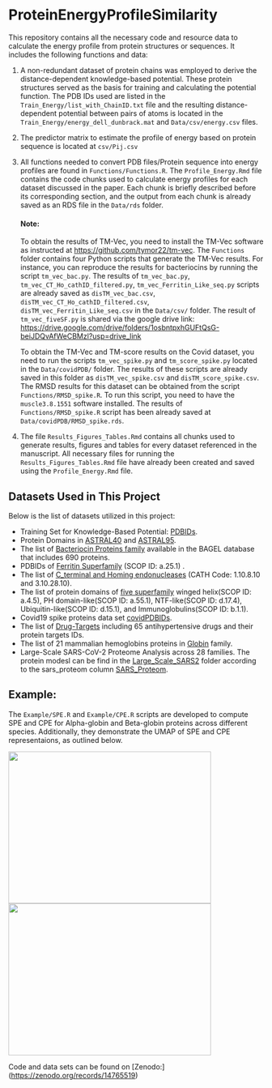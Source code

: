 # ProteinEnergyProfileSimilarity
This repository contains all the necessary code and resource data to calculate the energy profile from protein structures or sequences. It includes the following functions and data:

1. A non-redundant dataset of protein chains was employed to derive the distance-dependent knowledge-based potential. These protein structures served as the basis for training and calculating the potential function. The PDB IDs used are listed in the `Train_Energy/list_with_ChainID.txt` file and the resulting distance-dependent potential between pairs of atoms is located in the `Train_Energy/energy_dell_dunbrack.mat` and `Data/csv/energy.csv` files.

2. The predictor matrix to estimate the profile of energy based on protein sequence is located at `csv/Pij.csv`

3. All functions needed to convert PDB files/Protein sequence into energy profiles are found in `Functions/Functions.R`. The `Profile_Energy.Rmd` file contains the code chunks used to calculate energy profiles for each dataset discussed in the paper. Each chunk is briefly described before its corresponding section, and the output from each chunk is already saved as an RDS file in the `Data/rds` folder.

    #### Note:
   To obtain the results of TM-Vec, you need to install the TM-Vec software as instructed at https://github.com/tymor22/tm-vec. The `Functions` folder contains four Python scripts that generate the TM-Vec results. For instance, you can reproduce the results for bacteriocins by running the script `tm_vec_bac.py`. The results of `tm_vec_bac.py`, `tm_vec_CT_Ho_cathID_filtered.py`, `tm_vec_Ferritin_Like_seq.py` scripts are already saved  as `disTM_vec_bac.csv`, `disTM_vec_CT_Ho_cathID_filtered.csv`, `disTM_vec_Ferritin_Like_seq.csv` in the `Data/csv/` folder. The result of `tm_vec_fiveSF.py` is shared via the google drive link:
   https://drive.google.com/drive/folders/1osbntpxhGUFtQsG-beiJDQvAfWeCBMzl?usp=drive_link
   

   To obtain the TM-Vec and TM-score results on the Covid dataset, you need to run the scripts `tm_vec_spike.py` and `tm_score_spike.py` located in the `Data/covidPDB/` folder. The results of these scripts are already saved in this folder as `disTM_vec_spike.csv` and `disTM_score_spike.csv`. The RMSD results for this dataset can be obtained from the script `Functions/RMSD_spike.R`. To run this script, you need to have the `muscle3.8.1551` software installed. The results of `Functions/RMSD_spike.R` script has been already saved at `Data/covidPDB/RMSD_spike.rds`.

5. The file `Results_Figures_Tables.Rmd` contains all chunks used to generate results, figures and tables for every dataset referenced in the manuscript. All necessary files for running the `Results_Figures_Tables.Rmd` file have already been created and saved using the `Profile_Energy.Rmd` file.

 ## Datasets Used in This Project
Below is the list of datasets utilized in this project:

- Training Set for Knowledge-Based Potential: [PDBIDs](Train_Energy/list_with_chainID_rm_Olaps.txt).
- Protein Domains in [ASTRAL40](Data/csv/astral-scopedom-seqres-gd-sel-gs-bib-40-2.08.fa) and [ASTRAL95](Data/csv/astral-scopedom-seqres-gd-sel-gs-bib-95-2.08.fa).
- The list of [Bacteriocin Proteins family](Data/csv/Bacteriocin.csv) available in the BAGEL database that includes 690 proteins.
- PDBIDs of [Ferritin Superfamily](Data/csv/Ferritin_Like_seq.csv) (SCOP ID: a.25.1) .
- The list of [C_terminal and Homing endonucleases](Data/csv/CT_Ho_cathID.csv) (CATH Code: 1.10.8.10 and 3.10.28.10).
- The list of protein domains of [five superfamily](Data/csv/fiveSF.csv) winged helix(SCOP ID: a.4.5), PH domain-like(SCOP ID: a.55.1), NTF-like(SCOP ID: d.17.4), Ubiquitin-like(SCOP ID: d.15.1), and Immunoglobulins(SCOP ID: b.1.1).
- Covid19 spike proteins data set [covidPDBIDs](Data/covidPDB/).
- The list of [Drug-Targets](Data/csv/41467_2019_9186_MOESM4_ESM.xlsx) including 65 antihypertensive drugs and their protein targets IDs.
- The list of 21 mammalian hemoglobins proteins in [Globin](Data/Globin/Globin.csv) family.
- Large-Scale SARS-CoV-2 Proteome Analysis across 28 families. The protein modesl can be find in the [Large_Scale_SARS2](Data/Large_Scale_SARS2) folder according to the sars_proteom column [SARS_Proteom](Data/Large_Scale_SARS2/sars_proteom.csv).

 ## Example:
The `Example/SPE.R` and `Example/CPE.R` scripts are developed to compute SPE and CPE for Alpha-globin and Beta-globin proteins across different species. Additionally, they demonstrate the UMAP of SPE and CPE representaions, as outlined below.

<img src="https://github.com/user-attachments/assets/ac22e365-eff8-4bbb-9456-a3dcd63fac65" width="400" height="300">
<img src="https://github.com/user-attachments/assets/019e55bd-d082-4a32-86d4-ee01c701899e" width="400" height="300">

Code and data sets can be found on [Zenodo:] (https://zenodo.org/records/14765519)
